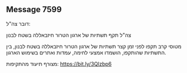 ## Message 7599

דובר צה"ל:

צה"ל תקף תשתיות של ארגון הטרור חיזבאללה בשטח לבנון

מטוסי קרב תקפו לפני זמן קצר תשתיות של ארגון הטרור חיזבאללה בשטח לבנון, בין התשתיות שהותקפו, הושמדו אמצעי לחימה, עמדות ואתרים בשימוש הארגון.

מצורף תיעוד מהתקיפות: https://bit.ly/3Qlzbp6


